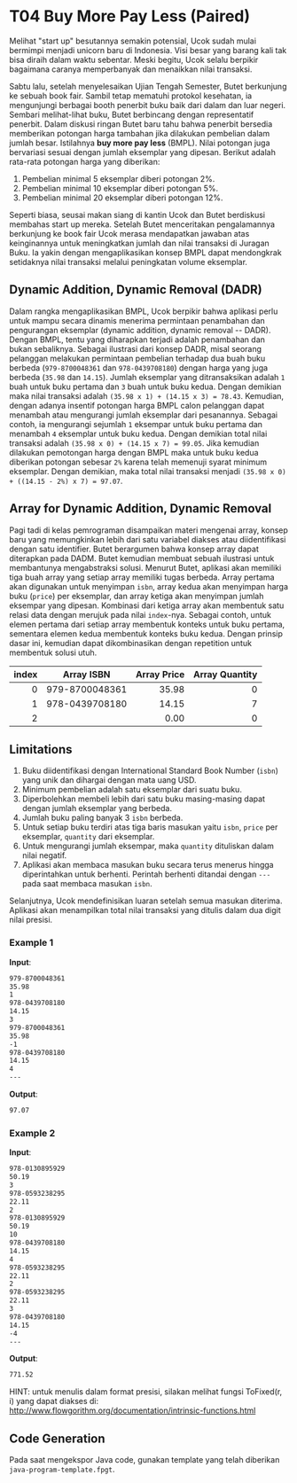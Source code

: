 # T04 Buy More Pay Less (Paired)

Melihat "start up" besutannya semakin potensial, Ucok sudah mulai bermimpi menjadi unicorn baru di Indonesia. Visi besar yang barang kali tak bisa diraih dalam waktu sebentar. Meski begitu, Ucok selalu berpikir bagaimana caranya memperbanyak dan menaikkan nilai transaksi.

Sabtu lalu, setelah menyelesaikan Ujian Tengah Semester, Butet berkunjung ke sebuah book fair. Sambil tetap mematuhi protokol kesehatan, ia mengunjungi berbagai booth penerbit buku baik dari dalam dan luar negeri. Sembari melihat-lihat buku, Butet berbincang dengan representatif penerbit. Dalam diskusi ringan Butet baru tahu bahwa penerbit bersedia memberikan potongan harga tambahan jika dilakukan pembelian dalam jumlah besar. Istilahnya **buy more pay less** (BMPL). Nilai potongan juga bervariasi sesuai dengan jumlah eksemplar yang dipesan. Berikut adalah rata-rata potongan harga yang diberikan:
1. Pembelian minimal 5 eksemplar diberi potongan 2%.
2. Pembelian minimal 10 eksemplar diberi potongan 5%.
3. Pembelian minimal 20 eksemplar diberi potongan 12%.

Seperti biasa, seusai makan siang di kantin Ucok dan Butet berdiskusi membahas start up mereka. Setelah Butet menceritakan pengalamannya berkunjung ke book fair Ucok merasa mendapatkan jawaban atas keinginannya untuk meningkatkan jumlah dan nilai transaksi di Juragan Buku. Ia yakin dengan mengaplikasikan konsep BMPL dapat mendongkrak setidaknya nilai transaksi melalui peningkatan volume eksemplar.

## Dynamic Addition, Dynamic Removal (DADR)

Dalam rangka mengaplikasikan BMPL, Ucok berpikir bahwa aplikasi perlu untuk mampu secara dinamis menerima permintaan penambahan dan pengurangan eksemplar (dynamic addition, dynamic removal -- DADR). Dengan BMPL, tentu yang diharapkan terjadi adalah penambahan dan bukan sebaliknya. Sebagai ilustrasi dari konsep DADR, misal seorang pelanggan melakukan permintaan pembelian terhadap dua buah buku berbeda (```979-8700048361``` dan ```978-0439708180```) dengan harga yang juga berbeda (```35.98``` dan ```14.15```). Jumlah eksemplar yang ditransaksikan adalah ```1``` buah untuk buku pertama dan ```3``` buah untuk buku kedua. Dengan demikian maka nilai transaksi adalah ```(35.98 x 1) + (14.15 x 3) = 78.43```. Kemudian, dengan adanya insentif potongan harga BMPL calon pelanggan dapat menambah atau mengurangi jumlah eksemplar dari pesanannya. Sebagai contoh, ia mengurangi sejumlah ```1``` eksempar untuk buku pertama dan menambah ```4``` eksemplar untuk buku kedua. Dengan demikian total nilai transaksi adalah ```(35.98 x 0) + (14.15 x 7) = 99.05```. Jika kemudian dilakukan pemotongan harga dengan BMPL maka untuk buku kedua diberikan potongan sebesar ```2%``` karena telah memenuji syarat minimum eksemplar. Dengan demikian, maka total nilai transaksi menjadi ```(35.98 x 0) + ((14.15 - 2%) x 7) = 97.07```.

## Array for Dynamic Addition, Dynamic Removal

Pagi tadi di kelas pemrograman disampaikan materi mengenai array, konsep baru yang memungkinkan lebih dari satu variabel diakses atau diidentifikasi dengan satu identifier. Butet berargumen bahwa konsep array dapat diterapkan pada DADM. Butet kemudian membuat sebuah ilustrasi untuk membantunya mengabstraksi solusi. Menurut Butet, aplikasi akan memiliki tiga buah array yang setiap array memiliki tugas berbeda. Array pertama akan digunakan untuk menyimpan ```isbn```, array kedua akan menyimpan harga buku (```price```) per eksemplar, dan array ketiga akan menyimpan jumlah eksempar yang dipesan. Kombinasi dari ketiga array akan membentuk satu relasi data dengan merujuk pada nilai ```index```-nya. Sebagai contoh, untuk elemen pertama dari setiap array membentuk konteks untuk buku pertama, sementara elemen kedua membentuk konteks buku kedua. Dengan prinsip dasar ini, kemudian dapat dikombinasikan dengan repetition untuk membentuk solusi utuh.

 index | Array ISBN | Array Price | Array Quantity
--: | --- | ---: | ---:
0 | 979-8700048361 | 35.98 | 0
1 | 978-0439708180 | 14.15 | 7
2 |  | 0.00 | 0

## Limitations

1. Buku diidentifikasi dengan International Standard Book Number (```isbn```) yang unik dan dihargai dengan mata uang USD.
2. Minimum pembelian adalah satu eksemplar dari suatu buku.
3. Diperbolehkan membeli lebih dari satu buku masing-masing dapat dengan jumlah eksemplar yang berbeda.
4. Jumlah buku paling banyak 3 ```isbn``` berbeda.
5. Untuk setiap buku terdiri atas tiga baris masukan yaitu ```isbn```, ```price``` per eksemplar, ```quantity``` dari eksemplar.
6. Untuk mengurangi jumlah eksempar, maka ```quantity``` dituliskan dalam nilai negatif.
7. Aplikasi akan membaca masukan buku secara terus menerus hingga diperintahkan untuk berhenti. Perintah berhenti ditandai dengan ```---``` pada saat membaca masukan ```isbn```.

Selanjutnya, Ucok mendefinisikan luaran setelah semua masukan diterima. Aplikasi akan menampilkan total nilai transaksi yang ditulis dalam dua digit nilai presisi.

### Example 1

**Input**:
```bash
979-8700048361
35.98
1
978-0439708180
14.15
3
979-8700048361
35.98
-1
978-0439708180
14.15
4
---

```

**Output**:
```bash
97.07

```

### Example 2

**Input**:
```bash
978-0130895929
50.19
3
978-0593238295
22.11
2
978-0130895929
50.19
10
978-0439708180
14.15
4
978-0593238295
22.11
2
978-0593238295
22.11
3
978-0439708180
14.15
-4
---

```

**Output**:
```bash
771.52

```

HINT: untuk menulis dalam format presisi, silakan melihat fungsi ToFixed(r, i) yang dapat diakses di: http://www.flowgorithm.org/documentation/intrinsic-functions.html 

## Code Generation

Pada saat mengekspor Java code, gunakan template yang telah diberikan ```java-program-template.fpgt```.